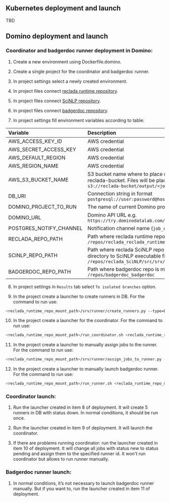 ## Kubernetes deployment and launch

TBD

## Domino deployment and launch
### Coordinator and badgerdoc runner deployment in Domino:

1. Create a new environment using Dockerfile.domino.

2. Create a single project for the coordinator and badgerdoc runner.

3. In project settings select a newly created environment.

4. In project files connect [reclada runtime repository](https://github.com/reclada/reclada.runtime).

5. In project files connect [SciNLP repository](https://github.com/reclada/SciNLP).

6. In project files connect [badgerdoc repository](https://github.com/badgerdoc/badgerdoc).

7. In project settings fill environment variables according to table:

| Variable | Description |
| :------------- | :------------- |
| AWS_ACCESS_KEY_ID | AWS credential |
| AWS_SECRET_ACCESS_KEY | AWS credential |
| AWS_DEFAULT_REGION | AWS credential |
| AWS_REGION_NAME | AWS credential |
| AWS_S3_BUCKET_NAME | S3 bucket name where to place results e.g. reclada-bucket. Files will be placed to `s3://reclada-bucket/output/<job_id>/` |
| DB_URI | Connection string in format `postgresql://user:password@host:port/database` |
| DOMINO_PROJECT_TO_RUN | The name of current Domino project |
| DOMINO_URL | Domino API URL e.g. `https://try.dominodatalab.com/v1/` |
| POSTGRES_NOTIFY_CHANNEL | Notification channel name (`job_created`) |
| RECLADA_REPO_PATH | Path where reclada runtime repo is mounted e.g. `/repos/reclada_reclada_runtime` |
| SCINLP_REPO_PATH | Path where reclada SciNLP repo is mounted plus directory to SciNLP executable file e.g. `/repos/reclada_SciNLP/src/srv/lite` |
| BADGERDOC_REPO_PATH | Path where badgerdoc repo is mounted e.g. `/repos/badgerdoc_badgerdoc` |

8. In project settings in `Results` tab select `To isolated branches` option.

9. In the project create a launcher to create runners in DB. For the command to run use:
```bash
<reclada_runtime_repo_mount_path>/srv/runner/create_runners.py --type=DOMINO
```

10. In the project create a launcher for the coordinator. For the command to run use:
```bash
<reclada_runtime_repo_mount_path>/run_coordinator.sh <reclada_runtime_repo_mount_path>
```

11. In the project create a launcher to manually assign jobs to the runner. For the command to run use:
```bash
<reclada_runtime_repo_mount_path>/srv/runner/assign_jobs_to_runner.py --type=DOMINO --runner-id=<runner_id>
```
12. In the project create a launcher to manually launch badgerdoc runner. For the command to run use:
```bash
<reclada_runtime_repo_mount_path>/run_runner.sh <reclada_runtime_repo_mount_path> <runner_id>
```

### Coordinator launch:

1. Run the launcher created in item 8 of deployment. It will create 5 runners in DB with status down. In normal conditions, it should be run once.

2. Run the launcher created in item 9 of deployment. It will launch the coordinator.

3. If there are problems running coordinator: run the launcher created in item 10 of deployment. It will change all jobs with status new to status pending and assign them to the specified runner id. It won't run coordinator but allows to run runner manually.

### Badgerdoc runner launch:

1. In normal conditions, it’s not necessary to launch badgerdoc runner manually. But if you want to, run the launcher created in item 11 of deployment.
